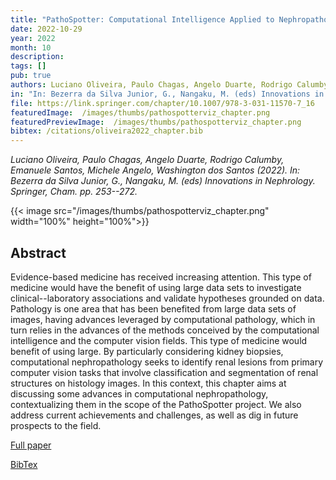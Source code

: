 ```yaml
---
title: "PathoSpotter: Computational Intelligence Applied to Nephropathology"
date: 2022-10-29
year: 2022
month: 10
description:
tags: []
pub: true
authors: Luciano Oliveira, Paulo Chagas, Angelo Duarte, Rodrigo Calumby, Emanuele Santos, Michele Angelo, Washington dos Santos
in: "In: Bezerra da Silva Junior, G., Nangaku, M. (eds) Innovations in Nephrology"
file: https://link.springer.com/chapter/10.1007/978-3-031-11570-7_16
featuredImage:  /images/thumbs/pathospotterviz_chapter.png
featuredPreviewImage:  /images/thumbs/pathospotterviz_chapter.png
bibtex: /citations/oliveira2022_chapter.bib
---
```


*Luciano Oliveira, Paulo Chagas, Angelo Duarte, Rodrigo Calumby, Emanuele Santos, Michele Angelo, Washington dos Santos (2022). In: Bezerra da Silva Junior, G., Nangaku, M. (eds) Innovations in Nephrology. Springer, Cham. pp. 253--272.*

{{< image src="/images/thumbs/pathospotterviz_chapter.png" width="100%" height="100%">}}

## Abstract

Evidence-based medicine has received increasing attention. This type of medicine would have the benefit of using large data sets to investigate clinical--laboratory associations and validate hypotheses grounded on data. Pathology is one area that has been benefited from large data sets of images, having advances leveraged by computational pathology, which in turn relies in the advances of the methods conceived by the computational intelligence and the computer vision fields. This type of medicine would benefit of using large. By particularly considering kidney biopsies, computational nephropathology seeks to identify renal lesions from primary computer vision tasks that involve classification and segmentation of renal structures on histology images. In this context, this chapter aims at discussing some advances in computational nephropathology, contextualizing them in the scope of the PathoSpotter project. We also address current achievements and challenges, as well as dig in future prospects to the field.

[Full paper](https://link.springer.com/chapter/10.1007/978-3-031-11570-7_16)


[BibTex](/citations/oliveira2022_chapter.bib)